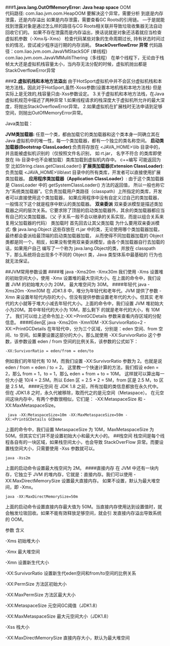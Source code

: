 ###**1.java.lang.OutOfMemoryError: Java heap space** OOM  
    代码路径: com.liao.jvm.oom.HeapOOM
    要解决这个异常，需要分析 到底是内存泄露，还是内存溢出
    如果是内存泄露，需要查看GC Roots的引用链。
    —于是就能找到泄露对象是通过怎么样的路径与CG Roots相关联并导致垃圾收集器无法自动回收它们的。
    如果不存在泄露而是内存溢出，换话说就是对象还活着就应当检查虚拟机参数（-Xmx与-Xms） 检查代码某些对象的生命周期过长,
    持有状态时间过长的情况，尝试减少程序运行期的内存消耗。
    **StackOverflowError 异常**
    代码路径：com.liao.jvm.oom.JavaVMStackSOF (单线程) com.liao.jvm.oom.JavaVMMulitiThering（多线程）
    在单个线程下，无论由于栈帧太大还是虚拟机栈容量太小，当内存无法分配的时候，虚拟机抛出都是StackOverflowError异常
    
###**2.虚拟机栈和本地方法溢出**
    由于HotSport虚拟机中并不会区分虚拟机栈和本地方法栈，因此对于HotSport,虽然-Xoss参数(设置本地机栈和本地方法栈)
  但是实际上是无效的,栈容量只由-Xss参数设定。
 3.关于虚拟机和本地方法栈，在Java虚拟机规范中描述了两种异常
    1.如果线程请求的栈深度大于虚拟机所允许的最大深度，将抛出StackOverflowError异常。
    2.如果虚拟机在扩展栈时无法申请到足够空间，则抛出OutOfMemoryError异常。
    
    
Java类加载：


**JVM类加载器:**
任意一个类，都由加载它的类加载器和这个类本身一同确立其在 Java 虚拟机中的唯一性，每一个类加载器，都有一个独立的类名称空间。
    **启动类加载器(Bootstrap ClassLoader)**:负责将存放在 <JAVA_HOME>\lib 目录中的，并且能被虚拟机识别的（仅按照文件名识别，
如 rt.jar， 名字不符合 的类库即使放在 lib 目录中也不会被加载）类库加载到虚拟机内存中。   c++编写   可能返回为空 比如String.class.getClassLoader()
    **扩展类加载器(Extension ClassLoader)**: 负责加载 <JAVA_HOME>\lib\ext 目录中的所有类库，开发者可以直接使用扩展类加载器。
    **应用程序类加载器（Application ClassLoader）**: 由于这个类加载器是 ClassLoader 中的 getSystemClassLoader() 方法的返回值，
所以一般也称它为“系统类加载器”。它负责加载用户类路径（classpath）上所指定的类库，开发者可以直接使用这个类加载器，
    如果应用程序中没有自定义过自己的类加载器，一般情况下这个就是程序中默认的类加载器。
   **双亲委派**
 双亲委派模型是描述类加载器之间的层次关系。它要求除了顶层的启动类加载器外，其余的类加载器都应当有自己的父类加载器。（父
 子关系一般不会以继承的关系实现，而是以组合关系来复用父加载器的代码）  类加载时 首先回去让其父类加载
为什么要用双亲委派模式:
    像 java.lang.Object 这些存放在 rt.jar 中的类，无论使用哪个类加载器加载，最终都会委派给最顶端的启动类加载器加载，
从而使得不同加载器加载的 Object 类都是同一个。相反，如果没有使用双亲委派模型，由各个类加载器自行去加载的话，如果用户自己
编写了一个称为 java.lang.Object的类，并放在 classpath 下，那么系统将会出现多个不同的 Object 类，Java 类型体系中最基础的
行为也就无法保证。
 
 
 ##JVM常用参数设置
  ####堆
    java -Xms20m -Xmx30m 
  我们使用 -Xms 设置堆的初始空间大小，使用 -Xmx 设置堆的最大空间大小。在上面的命令中，我们设置 JVM 的初始堆大小为 20M，
  最大堆空间为 30M。
  ####年轻代
    java -Xms20m -Xmn10M
  在 JDK1.8 中，堆分为年轻代和老年代。JVM 提供了参数 -Xmn 来设置年轻代内存的大小，但没有提供参数设置老年代的大小。但其实
  老年代的大小就等于堆大小减去年轻代大小。上面的命令中，我们设置 JVM 堆初始大小为20M。其中年轻代的大小为 10M，那么剩下
  的就是老年代的大小，有 10M了。 我们可以给上述命令加上-XX:+PrintGCDetails 参数来查看内存区域的分配信息。
  ####Eden区
    java -Xms20m -Xmn10M -XX:SurvivorRatio=2 -XX:+PrintGCDetails
  在年轻代中，分为三个区域，分别是：eden 空间、from 空间、to 空间。如果要设置这部分的大小，那么就使用 -XX:SurvivorRatio 
  这个参数，该参数设置 eden / from 空间的比例关系，该参数的公式如下：
    
    -XX:SurvivorRatio = eden/from = eden/to
  例如我们的年轻代有 10 M，而我们设置 -XX:SurvivorRatio 参数为 2。也就是说 eden / from = eden / to = 2。
  这里教一个快速计算的方法，我们假设 eden = 2，那么 from = 1，to = 1，那么 eden + from + to = 10M。
  这样就可以算出每一份大小是 10/4 = 2.5M。所以 Eden 区 = 2.5 * 2 = 5M，from 区是 2.5 M，to 区是 2.5 M。 
  ####元空间
  在 JDK 1.8 之前，所有加载的类信息都放在永久代中。但在 JDK1.8 之时，永久代被移除，取而代之的是元空间（Metaspace）。
  在元空间这块内存中，有两个参数很相似，它们是： -XX:MetaspaceSize 和 -XX:MaxMetaspaceSize。
  
     java -XX:MetaspaceSize=10m -XX:MaxMetaspaceSize=50m -XX:+PrintGCDetails GCDemo
     
  上面的命令中，我们设置 MetaspaceSize 为 10M，MaxMetaspaceSize 为 50M。但其实它们并不是设置初始大小和最大大小的。
  ##栈空间
  栈空间是每个线程各自有的一块区域，如果栈空间太小，也会导致 StackOverFlow 异常。而要设置栈空间大小，只需要使用 -Xss 参数就可以。
  
    java -Xss2m 
    
   上面的启动命令设置最大栈空间为 2M。
   ####直接内存
   在 JVM 中还有一块内存，它独立于 JVM 的堆内存，它就是：直接内存。我们可以使用 -XX:MaxDirectMemorySize 设置最大直接内存。
   如果不设置，默认为最大堆空间，即 -Xmx。
   
    java -XX:MaxDirectMemorySize=50m 
    
  上面的启动命令设置直接内存最大值为 50M。当直接内存使用达到设置值时，就会触发垃圾回收。如果不能有效释放足够空间，就会引
  发直接内存溢出导致系统的 OOM。
  
  参数	含义
  
  -Xms	初始堆大小
  
  -Xmx	最大堆空间
  
  -Xmn	设置新生代大小
  
  -XX:SurvivorRatio	设置新生代eden空间和from/to空间的比例关系
  
  -XX:PermSize	方法区初始大小
  
  -XX:MaxPermSize	方法区最大大小
  
  -XX:MetaspaceSize	元空间GC阈值（JDK1.8）
  
  -XX:MaxMetaspaceSize	最大元空间大小（JDK1.8）
  
  -Xss	栈大小
  
  -XX:MaxDirectMemorySize	直接内存大小，默认为最大堆空间
  
  
  
  
  
  
  
  
  
  
  
  
  
  
  
  
  
  
